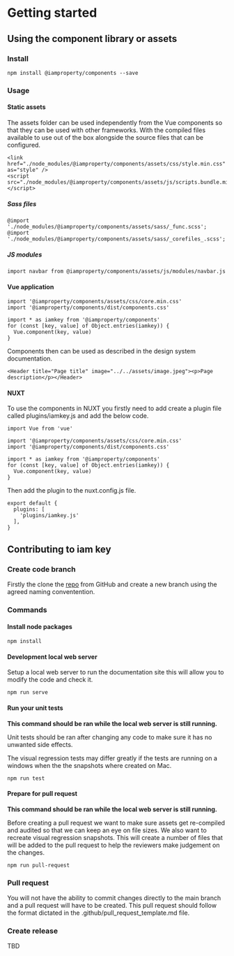 # Getting started

## Using the component library or assets

### Install
```
npm install @iamproperty/components --save
```

### Usage

#### Static assets

The assets folder can be used independently from the Vue components so that they can be used with other frameworks. With the compiled files available to use out of the box alongside the source files that can be configured. 

```
<link href="./node_modules/@iamproperty/components/assets/css/style.min.css" as="style" />
<script src="./node_modules/@iamproperty/components/assets/js/scripts.bundle.min.js"></script>
```

##### Sass files
```
@import './node_modules/@iamproperty/components/assets/sass/_func.scss';
@import './node_modules/@iamproperty/components/assets/sass/_corefiles_.scss';
```
##### JS modules
```
import navbar from @iamproperty/components/assets/js/modules/navbar.js
```


#### Vue application

```
import '@iamproperty/components/assets/css/core.min.css'
import '@iamproperty/components/dist/components.css'

import * as iamkey from '@iamproperty/components'
for (const [key, value] of Object.entries(iamkey)) {
  Vue.component(key, value)
}
```

Components then can be used as described in the design system documentation.

```
<Header title="Page title" image="../../assets/image.jpeg"><p>Page description</p></Header>
```

#### NUXT

To use the components in NUXT you firstly need to add create a plugin file called plugins/iamkey.js and add the below code.

```
import Vue from 'vue'

import '@iamproperty/components/assets/css/core.min.css'
import '@iamproperty/components/dist/components.css'

import * as iamkey from '@iamproperty/components'
for (const [key, value] of Object.entries(iamkey)) {
  Vue.component(key, value)
}
```

Then add the plugin to the nuxt.config.js file.

```
export default {
  plugins: [
    'plugins/iamkey.js'
  ],
}
```


## Contributing to iam key

### Create code branch

Firstly the clone the [repo](https://github.com/iamproperty/iamproperty-vue-component-library) from GitHub and create a new branch using the agreed naming conventention. 

### Commands

#### Install node packages

```
npm install
```

#### Development local web server

Setup a local web server to run the documentation site this will allow you to modify the code and check it.

```
npm run serve
```

#### Run your unit tests

**This command should be ran while the local web server is still running.**

Unit tests should be ran after changing any code to make sure it has no unwanted side effects.

The visual regression tests may differ greatly if the tests are running on a windows when the the snapshots where created on Mac.

```
npm run test
```

#### Prepare for pull request

**This command should be ran while the local web server is still running.**

Before creating a pull request we want to make sure assets get re-compiled and audited so that we can keep an eye on file sizes. We also want to recreate visual regression snapshots. This will create a number of files that will be added to the pull request to help the reviewers make judgement on the changes.

```
npm run pull-request
```

### Pull request

You will not have the ability to commit changes directly to the main branch and a pull request will have to be created. This pull request should follow the format dictated in the .github/pull_request_template.md file.

### Create release

TBD

